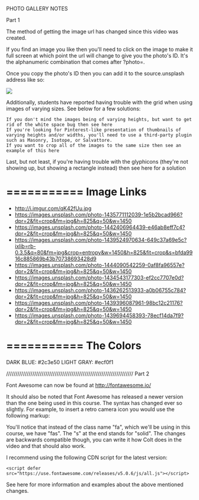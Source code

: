 PHOTO GALLERY NOTES

Part 1

The method of getting the image url has changed since this video was created. 

If you find an image you like then you'll need to click on the image to make it full screen at which point the url will change to give you the photo's ID.
It's the alphanumeric combination that comes after ?photo=.

Once you copy the photo's ID then you can add it to the source.unsplash address like so: 

<img src="https://source.unsplash.com/cPF2nlWcMY4"> 

Additionally, students have reported having trouble with the grid when using images of varying sizes. See below for a few solutions:

    If you don't mind the images being of varying heights, but want to get rid of the white space bug then see here
    If you're looking for Pinterest-like presentation of thumbnails of varying heights and/or widths, you'll need to use a third-party plugin such as Masonry, Isotope, or Salvattore.
    If you want to crop all of the images to the same size then see an example of this here

Last, but not least, if you're having trouble with the glyphicons (they're not showing up, but showing a rectangle instead) then see here for a solution

===========
Image Links
===========

- http://i.imgur.com/qK42fUu.jpg
- https://images.unsplash.com/photo-1435771112039-1e5b2bcad966?dpr=2&fit=crop&fm=jpg&h=825&q=50&w=1450
- https://images.unsplash.com/photo-1442406964439-e46ab8eff7c4?dpr=2&fit=crop&fm=jpg&h=825&q=50&w=1450
- https://images.unsplash.com/photo-1439524970634-649c37a69e5c?ixlib=rb-0.3.5&q=80&fm=jpg&crop=entropy&w=1450&h=825&fit=crop&s=bfda9916c885869b43b70738693428d9
- https://images.unsplash.com/photo-1444090542259-0af8fa96557e?dpr=2&fit=crop&fm=jpg&h=825&q=50&w=1450
- https://images.unsplash.com/photo-1434543177303-ef2cc7707e0d?dpr=2&fit=crop&fm=jpg&h=825&q=50&w=1450
- https://images.unsplash.com/photo-1436262513933-a0b06755c784?dpr=2&fit=crop&fm=jpg&h=825&q=50&w=1450
- https://images.unsplash.com/photo-1439396087961-98bc12c21176?dpr=2&fit=crop&fm=jpg&h=825&q=50&w=1450
- https://images.unsplash.com/photo-1439694458393-78ecf14da7f9?dpr=2&fit=crop&fm=jpg&h=825&q=50&w=1450


===========
The Colors
===========
DARK BLUE: #2c3e50
LIGHT GRAY: #ecf0f1

////////////////////////////////////////////////////////////////////
Part 2

Font Awesome can now be found at http://fontawesome.io/

It should also be noted that Font Awesome has released a newer version than the one being used in this course. The syntax has changed ever so slightly. For example, to insert a retro camera icon you would use the following markup:

<i class="fas fa-camera-retro"></i> 

You'll notice that instead of the class name "fa", which we'll be using in this course, we have "fas". The "s" at the end stands for "solid". The changes are backwards compatible though, you can write it how Colt does in the video and that should also work.

I recommend using the following CDN script for the latest version:

    <script defer src="https://use.fontawesome.com/releases/v5.0.6/js/all.js"></script>

See here for more information and examples about the above mentioned changes.